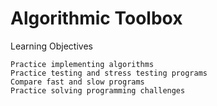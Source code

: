 # Algorithmic Toolbox

Learning Objectives

    Practice implementing algorithms
    Practice testing and stress testing programs
    Compare fast and slow programs
    Practice solving programming challenges
